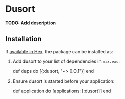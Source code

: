 # Dusort

**TODO: Add description**

## Installation

If [available in Hex](https://hex.pm/docs/publish), the package can be installed as:

  1. Add dusort to your list of dependencies in `mix.exs`:

        def deps do
          [{:dusort, "~> 0.0.1"}]
        end

  2. Ensure dusort is started before your application:

        def application do
          [applications: [:dusort]]
        end
